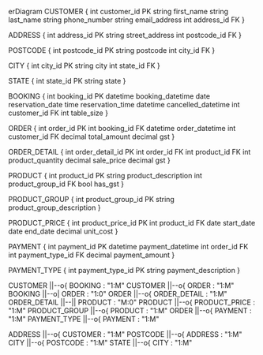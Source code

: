 erDiagram
  CUSTOMER {
    int customer_id PK
    string first_name
    string last_name
    string phone_number
    string email_address
    int address_id FK
  }

  ADDRESS {
    int address_id PK
    string street_address
    int postcode_id FK
  }

  POSTCODE {
    int postcode_id PK
    string postcode
    int city_id FK
  }

  CITY {
    int city_id PK
    string city
    int state_id FK
  }

  STATE {
    int state_id PK
    string state
  }

  BOOKING {
    int booking_id PK
    datetime booking_datetime
    date reservation_date
    time reservation_time
    datetime cancelled_datetime
    int customer_id FK
    int table_size
  }

  ORDER {
    int order_id PK
    int booking_id FK
    datetime order_datetime
    int customer_id FK
    decimal total_amount
    decimal gst
  }

  ORDER_DETAIL {
    int order_detail_id PK
    int order_id FK
    int product_id FK
    int product_quantity
    decimal sale_price
    decimal gst
  }

  PRODUCT {
    int product_id PK
    string product_description
    int product_group_id FK
    bool has_gst
  }

  PRODUCT_GROUP {
    int product_group_id PK
    string product_group_description
  }

  PRODUCT_PRICE {
    int product_price_id PK
    int product_id FK
    date start_date
    date end_date
    decimal unit_cost
  }

  PAYMENT {
    int payment_id PK
    datetime payment_datetime
    int order_id FK
    int payment_type_id FK
    decimal payment_amount
  }

  PAYMENT_TYPE {
    int payment_type_id PK
    string payment_description
  }

  CUSTOMER ||--o{ BOOKING : "1:M"
  CUSTOMER ||--o{ ORDER : "1:M"
  BOOKING ||--o| ORDER : "1:0"
  ORDER ||--o{ ORDER_DETAIL : "1:M"
  ORDER_DETAIL ||--|| PRODUCT : "M:0"
  PRODUCT ||--o{ PRODUCT_PRICE : "1:M"
  PRODUCT_GROUP ||--o{ PRODUCT : "1:M"
  ORDER ||--o{ PAYMENT : "1:M"
  PAYMENT_TYPE ||--o{ PAYMENT : "1:M"

  ADDRESS ||--o{ CUSTOMER : "1:M"
  POSTCODE ||--o{ ADDRESS : "1:M"
  CITY ||--o{ POSTCODE : "1:M"
  STATE ||--o{ CITY : "1:M"
